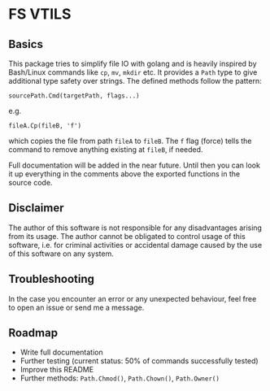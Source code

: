 # FS VTILS

<!-- SEO (yup, I want this to get used)
  fs filesystem file system files util utils utility utilities utility method methods function functions io input output
  cp copy copying mv move moving rename renaming ln link linking symlink hardlink dereference target
  mkdir making make directory directories touch creating create file files rm remove delete recursive recursively force
  test get file info get file hash file hashes file hashing compare file hashes compare files by hash efficiently
  compare file contents compare files byte-by-byte
  read write reading writing
  get/read file contents as string
  get/read file contents as lines
  write string to file
  write lines to file
  write slice of strings to file
  golang go library package
-->


## Basics

This package tries to simplify file IO with golang and is heavily inspired by Bash/Linux commands like `cp`, `mv`, `mkdir` etc.
It provides a `Path` type to give additional type safety over strings. The defined methods follow the pattern:

    sourcePath.Cmd(targetPath, flags...)

e.g.

    fileA.Cp(fileB, 'f')

which copies the file from path `fileA` to `fileB`. The `f` flag (force) tells the command to remove anything existing at `fileB`, if needed.

Full documentation will be added in the near future.
Until then you can look it up everything in the comments above the exported functions in the source code.


## Disclaimer

The author of this software is not responsible for any disadvantages arising from its usage.
The author cannot be obligated to control usage of this software, i.e. for criminal activities or accidental damage caused by the use of this software on any system.

## Troubleshooting

In the case you encounter an error or any unexpected behaviour, feel free to open an issue or send me a message.

## Roadmap

- Write full documentation
- Further testing (current status: 50% of commands successfully tested)
- Improve this README
- Further methods: `Path.Chmod()`, `Path.Chown()`, `Path.Owner()`

